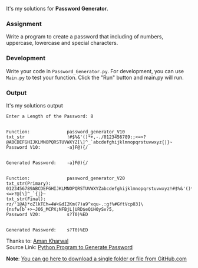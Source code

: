 It's my solutions for **Password Generator**.

### Assignment
Write a program to create a password that including of numbers, uppercase, lowercase and special characters.

### Development
Write your code in `Password_Generator.py`. For development, you can use `Main.py` to test your function. Click the "Run" button and main.py will run.

### Output
It's my solutions output
 ```
Enter a Length of the Password: 8


Function:              password_generator_V10
txt_str                !#$%&'()*+,-./0123456789:;<=>?@ABCDEFGHIJKLMNOPQRSTUVWXYZ[\]^_`abcdefghijklmnopqrstuvwxyz{|}~
Password V10:          -a}F@){/


Generated Password:    -a}F@){/


Function:              password_generator_V20
txt_str(Primary):      0123456789ABCDEFGHIJKLMNOPQRSTUVWXYZabcdefghijklmnopqrstuvwxyz!#$%&'()*+,-./:;<=>?@[\]^_`{|}~
txt_str(Final):        rz/'1@A}*oZlkTEh=4W<&dI2Km(7)a9^xqu-.:g!%#GYtVcp83]\{nsfw[b`+>~JO6_MCPX;NFBjL|URD$eQiH0ySv?5,
Password V20:          s?T0)%ED


Generated Password:    s?T0)%ED
```

Thanks to: [Aman Kharwal](https://thecleverprogrammer.com/about)  
Source Link:  [Python Program to Generate Password](https://thecleverprogrammer.com/2021/01/11/python-program-to-generate-password)

**Note**: [You can go here to download a single folder or file from GitHub.com](https://minhaskamal.github.io/DownGit/#/home)
